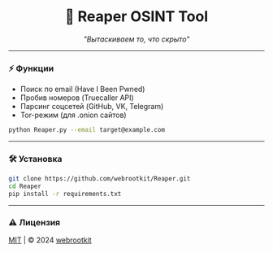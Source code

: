<h1 align="center">🔪 Reaper OSINT Tool</h1>
<p align="center"><i>"Вытаскиваем то, что скрыто"</i></p>

---

### ⚡ **Функции**
- Поиск по email (Have I Been Pwned)
- Пробив номеров (Truecaller API)
- Парсинг соцсетей (GitHub, VK, Telegram)
- Tor-режим (для .onion сайтов)

```bash
python Reaper.py --email target@example.com
```

---

### 🛠 **Установка**
```bash
git clone https://github.com/webrootkit/Reaper.git
cd Reaper
pip install -r requirements.txt
```
---

### ⚠️ **Лицензия**
[MIT](LICENSE) | © 2024 [webrootkit](https://github.com/webrootkit)
